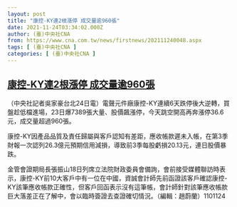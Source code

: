 ```yaml
---
layout: post
title: "康控-KY連2根漲停 成交量逾960張"
date: 2021-11-24T03:34:02.000Z
author: (臺)中央社CNA
from: https://www.cna.com.tw/news/firstnews/202111240048.aspx
tags: [ (臺)中央社CNA ]
categories: [ (臺)中央社CNA ]
---
```

<!--1637724842000-->
[康控-KY連2根漲停 成交量逾960張](https://www.cna.com.tw/news/firstnews/202111240048.aspx)
------

<div>
<div></div><div><p>（中央社記者吳家豪台北24日電）電聲元件廠康控-KY連續6天跌停後大逆轉，買盤趁低檔進場，23日爆7389張大量、股價飆漲停，今天跳空開高再奔漲停36.6元，成交量超過960張。</p><p>康控-KY因產品品質及責任歸屬與客戶認知有差距，應收帳款遲未入帳，在第3季財報一次認列26.3億元預期信用減損，導致前3季每股虧損20.13元，連日股價暴跌。</p><p>金管會證期局長張振山18日列席立法院財政委員會備詢，會前接受媒體聯訪時表示，康控-KY前10大客戶中有一位在中國，資誠會計師先前函證該客戶確認康控-KY該筆應收帳款正確性，但客戶回函表示沒有這筆帳，會計師針對該筆應收帳款巨大落差正在了解中，會以臨時簽證去查證確切情況。（編輯：趙蔚蘭）1101124</p></div>
</div>
